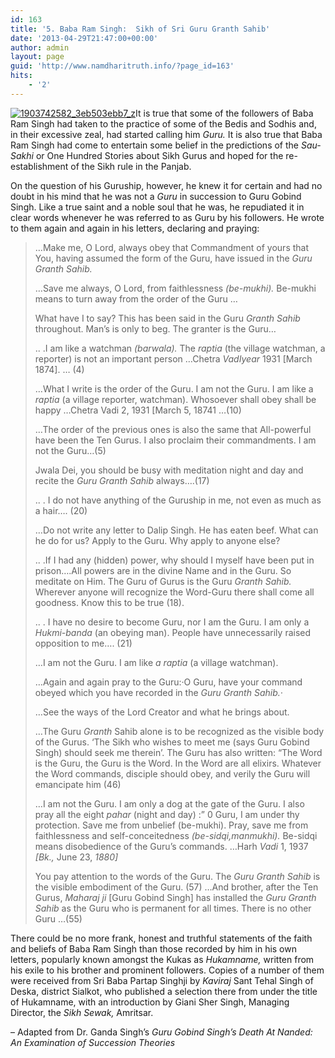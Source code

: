 ```yaml
---
id: 163
title: '5. Baba Ram Singh:  Sikh of Sri Guru Granth Sahib'
date: '2013-04-29T21:47:00+00:00'
author: admin
layout: page
guid: 'http://www.namdharitruth.info/?page_id=163'
hits:
    - '2'
---
```


[![1903742582_3eb503ebb7_z](http://www.namdharitruth.info/wp-content/uploads/2013/04/1903742582_3eb503ebb7_z-246x300.jpg)](http://www.namdharitruth.info/wp-content/uploads/2013/04/1903742582_3eb503ebb7_z.jpg)It is true that some of the followers of Baba Ram Singh had taken to the practice of some of the Bedis and Sodhis and, in their excessive zeal, had started calling him *Guru.* It is also true that Baba Ram Singh had come to entertain some belief in the predictions of the *Sau-Sakhi* or One Hundred Stories about Sikh Gurus and hoped for the re-establishment of the Sikh rule in the Panjab.

On the question of his Guruship, however, he knew it for certain and had no doubt in his mind that he was not a *Guru* in succession to Guru Gobind Singh. Like a true saint and a noble soul that he was, he repudiated it in clear words whenever he was referred to as Guru by his followers. He wrote to them again and again in his letters, declaring and praying:

> …Make me, O Lord, always obey that Commandment of yours that You, having assumed the form of the Guru, have issued in the *Guru Granth Sahib.*
> 
> …Save me always, O Lord, from faithlessness *(be-mukhi).* Be-mukhi means to turn away from the order of the Guru …
> 
> What have I to say? This has been said in the Guru *Granth Sahib* throughout. Man’s is only to beg. The granter is the Guru…
> 
> .. .I am like a watchman *(barwala).* The *raptia* (the village watchman, a reporter) is not an important person …Chetra *VadIyear* 1931 \[March 1874\]. … (4)
> 
> …What I write is the order of the Guru. I am not the Guru. I am like a *raptia* (a village reporter, watchman). Whosoever shall obey shall be happy …Chetra Vadi 2, 1931 \[March 5, 18741 …(10)
> 
> …The order of the previous ones is also the same that All-powerful have been the Ten Gurus. I also proclaim their commandments. I am not the Guru…(5)
> 
> Jwala Dei, you should be busy with meditation night and day and recite the *Guru Granth Sahib* always….(17)
> 
> .. . I do not have anything of the Guruship in me, not even as much as a hair…. (20)
> 
> …Do not write any letter to Dalip Singh. He has eaten beef. What can he do for us? Apply to the Guru. Why apply to anyone else?
> 
> .. .If I had any (hidden) power, why should I myself have been put in prison….All powers are in the divine Name and in the Guru. So meditate on Him. The Guru of Gurus is the Guru *Granth Sahib.* Wherever anyone will recognize the Word-Guru there shall come all goodness. Know this to be true (18).
> 
> .. . I have no desire to become Guru, nor I am the Guru. I am only a *Hukmi-banda* (an obeying man). People have unnecessarily raised opposition to me…. (21)
> 
>  …I am not the Guru. I am like *a raptia* (a village watchman).
> 
> …Again and again pray to the Guru:·O Guru, have your command obeyed which you have recorded in the *Guru Granth Sahib.·*
> 
> …See the ways of the Lord Creator and what he brings about.
> 
> …The Guru *Granth* Sahib alone is to be recognized as the visible body of the Gurus. ‘The Sikh who wishes to meet me (says Guru Gobind Singh) should seek me therein’. The Guru has also written: “The Word is the Guru, the Guru is the Word. In the Word are all elixirs. Whatever the Word commands, disciple should obey, and verily the Guru will emancipate him (46)
> 
> …I am not the Guru. I am only a dog at the gate of the Guru. I also pray all the eight *pahar* (night and day) :” 0 Guru, I am under thy protection. Save me from unbelief (be-mukhi). Pray, save me from faithlessness and self-conceitedness *(be-sidqi,manmukhi).* Be-sidqi means disobedience of the Guru’s commands. …Harh *Vadi* 1, 1937 *\[Bk.,* June 23, *1880\]*
> 
> You pay attention to the words of the Guru. The *Guru Granth Sahib* is the visible embodiment of the Guru. (57) …And brother, after the Ten Gurus, *Maharaj ji* \[Guru Gobind Singh\] has installed the *Guru Granth Sahib* as the Guru who is permanent for all times. There is no other Guru …(55)

There could be no more frank, honest and truthful statements of the faith and beliefs of Baba Ram Singh than those recorded by him in his own letters, popularly known amongst the Kukas as *Hukamname,* written from his exile to his brother and prominent followers. Copies of a number of them were received from Sri Baba Partap Singhji by *Kaviraj* Sant Tehal Singh of Deska, district Sialkot, who published a selection there from under the title of Hukamname, with an introduction by Giani Sher Singh, Managing Director, the *Sikh Sewak,* Amritsar.

– Adapted from Dr. Ganda Singh’s *Guru Gobind Singh’s Death At Nanded: An Examination of Succession Theories*